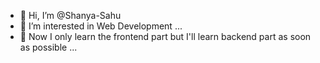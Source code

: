 - 👋 Hi, I’m @Shanya-Sahu
- 👀 I’m interested in Web Development  ...
- 🌱 Now I only learn the frontend part but I'll learn backend part as soon as possible ...


<!---
Shanya-Sahu/Shanya-Sahu is a ✨ special ✨ repository because its `README.md` (this file) appears on your GitHub profile.
You can click the Preview link to take a look at your changes.
--->
